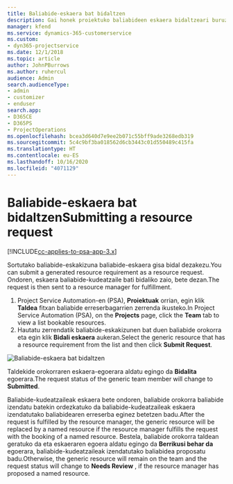 ```yaml
---
title: Baliabide-eskaera bat bidaltzen
description: Gai honek proiektuko baliabideen eskaera bidaltzeari buruzko informazioa ematen du.
manager: kfend
ms.service: dynamics-365-customerservice
ms.custom:
- dyn365-projectservice
ms.date: 12/1/2018
ms.topic: article
author: JohnPBurrows
ms.author: ruhercul
audience: Admin
search.audienceType:
- admin
- customizer
- enduser
search.app:
- D365CE
- D365PS
- ProjectOperations
ms.openlocfilehash: bcea3d640d7e9ee2b071c55bff9ade3268edb319
ms.sourcegitcommit: 5c4c9bf3ba018562d6cb3443c01d550489c415fa
ms.translationtype: HT
ms.contentlocale: eu-ES
ms.lasthandoff: 10/16/2020
ms.locfileid: "4071129"
---
```

# <a name="submitting-a-resource-request"></a><span data-ttu-id="dff4f-103">Baliabide-eskaera bat bidaltzen</span><span class="sxs-lookup"><span data-stu-id="dff4f-103">Submitting a resource request</span></span>

[!INCLUDE[cc-applies-to-psa-app-3.x](../includes/cc-applies-to-psa-app-3x.md)]

<span data-ttu-id="dff4f-104">Sortutako baliabide-eskakizuna baliabide-eskaera gisa bidal dezakezu.</span><span class="sxs-lookup"><span data-stu-id="dff4f-104">You can submit a generated resource requirement as a resource request.</span></span> <span data-ttu-id="dff4f-105">Ondoren, eskaera baliabide-kudeatzaile bati bidaliko zaio, bete dezan.</span><span class="sxs-lookup"><span data-stu-id="dff4f-105">The request is then sent to a resource manager for fulfillment.</span></span>

1. <span data-ttu-id="dff4f-106">Project Service Automation-en (PSA), **Proiektuak** orrian, egin klik **Taldea** fitxan baliabide erreserbagarrien zerrenda ikusteko.</span><span class="sxs-lookup"><span data-stu-id="dff4f-106">In Project Service Automation (PSA), on the **Projects** page, click the **Team** tab to view a list bookable resources.</span></span> 
2. <span data-ttu-id="dff4f-107">Hautatu zerrendatik baliabide-eskakizunen bat duen baliabide orokorra eta egin klik **Bidali eskaera** aukeran.</span><span class="sxs-lookup"><span data-stu-id="dff4f-107">Select the generic resource that has a resource requirement from the list and then click **Submit Request**.</span></span>

![Baliabide-eskaera bat bidaltzen](media/RM-how-to-18.png)

<span data-ttu-id="dff4f-109">Taldekide orokorraren eskaera-egoerara aldatu egingo da **Bidalita** egoerara.</span><span class="sxs-lookup"><span data-stu-id="dff4f-109">The request status of the generic team member will change to **Submitted**.</span></span>

<span data-ttu-id="dff4f-110">Baliabide-kudeatzaileak eskaera bete ondoren, baliabide orokorra baliabide izendatu batekin ordezkatuko da baliabide-kudeatzaileak eskaera izendatutako baliabidearen erreserba eginez betetzen badu.</span><span class="sxs-lookup"><span data-stu-id="dff4f-110">After the request is fulfilled by the resource manager, the generic resource will be replaced by a named resource if the resource manager fulfills the request with the booking of a named resource.</span></span> <span data-ttu-id="dff4f-111">Bestela, baliabide orokorra taldean geratuko da eta eskaeraren egoera aldatu egingo da **Berrikusi behar da** egoerara, baliabide-kudeatzaileak izendatutako baliabidea proposatu badu.</span><span class="sxs-lookup"><span data-stu-id="dff4f-111">Otherwise, the generic resource will remain on the team and the request status will change to **Needs Review** , if the resource manager has proposed a named resource.</span></span>
